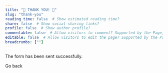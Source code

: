 ```yaml
---
title: "🙏 THANK YOU! 🙏"
slug: "thank-you"
reading_time: false  # Show estimated reading time?
share: false  # Show social sharing links?
profile: false  # Show author profile?
commentable: false  # Allow visitors to comment? Supported by the Page, Post, and Docs content types.
editable: false  # Allow visitors to edit the page? Supported by the Page, Post, and Docs content types.
breadcrumbs: [""]
---
```


The form has been sent successfully.

<a onclick="window.history.back()" class="btn btn-primary px-3 py-3">Go back</a>